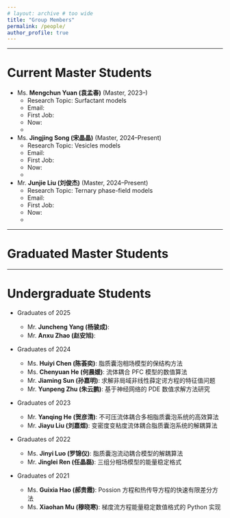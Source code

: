 ```yaml
---
# layout: archive # too wide
title: "Group Members"
permalink: /people/
author_profile: true
---
```


---

<!--{% include toc %} -->
<!-- # Qi's Group Members -->
# Current Master Students

- Ms. **Mengchun Yuan (袁孟春)** (Master, 2023–)
    <!--    - B.Sc. from South China University of Technology  -->
   - Research Topic: Surfactant models
   - Email:
   - First Job:
   - Now:
   - 
- Ms. **Jingjing Song (宋晶晶)** (Master, 2024–Present)
    <!--    - B.Sc. from South China University of Technology  -->
   - Research Topic: Vesicles models
   - Email:
   - First Job:
   - Now:
   - 
- Mr. **Junjie Liu (刘俊杰)** (Master, 2024–Present)
    <!--    - B.Sc. from South China University of Technology  -->
   - Research Topic: Ternary phase-field models
   - Email:
   - First Job:
   - Now:
   - 

---

# Graduated Master Students

---

# Undergraduate Students
- Graduates of 2025
  - Mr. **Juncheng Yang (杨骏成)**:
  - Mr. **Anxu Zhao (赵安旭)**:

- Graduates of 2024
  - Ms. **Huiyi Chen (陈荟奕)**: 脂质囊泡相场模型的保结构方法
  - Ms. **Chenyuan He (何晨媛)**: 流体耦合 PFC 模型的数值算法
  - Mr. **Jiaming Sun (孙嘉明)**: 求解非局域非线性薛定谔方程的特征值问题
  - Mr. **Yunpeng Zhu (朱云鹏)**: 基于神经网络的 PDE 数值求解方法研究

- Graduates of 2023
  - Mr. **Yanqing He (贺彦清)**: 不可压流体耦合多相脂质囊泡系统的高效算法
  - Mr. **Jiayu Liu (刘嘉煜)**: 变密度变粘度流体耦合脂质囊泡系统的解耦算法

- Graduates of 2022
  - Ms. **Jinyi Luo (罗锦仪)**: 脂质囊泡流动耦合模型的解耦算法
  - Mr. **Jinglei Ren (任晶磊)**: 三组分相场模型的能量稳定格式

- Graduates of 2021
  - Ms. **Guixia Hao (郝贵霞)**: Possion 方程和热传导方程的快速有限差分方法
  - Ms. **Xiaohan Mu (穆晓寒)**: 梯度流方程能量稳定数值格式的 Python 实现

